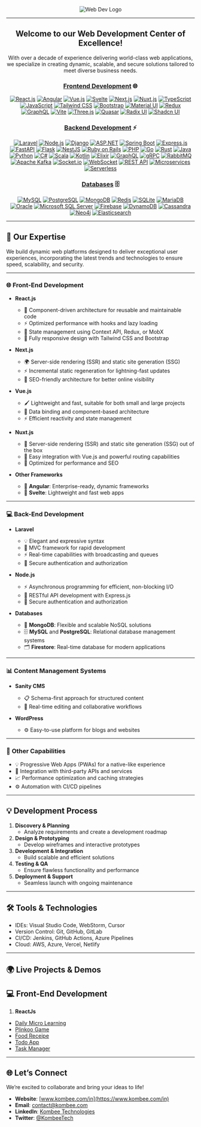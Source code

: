 
<div align="center">  
  <img src="webdevelopmen-cover-image-rough.png" alt="Web Dev Logo" />  

---

## Welcome to our Web Development Center of Excellence!  
With over a decade of experience delivering world-class web applications, we specialize in creating dynamic, scalable, and secure solutions tailored to meet diverse business needs.  


### **[Frontend Development](https://via.placeholder.com/1200x400?text=Kombee+Technologies+-+Web+Development)** 🌐

[![React.js](https://img.shields.io/badge/React.js-20232A?style=for-the-badge&logo=react&logoColor=61DAFB)](https://react.dev/) [![Angular](https://img.shields.io/badge/Angular-DD0031?style=for-the-badge&logo=angular&logoColor=white)](https://angular.dev/overview) [![Vue.js](https://img.shields.io/badge/Vue.js-4FC08D?style=for-the-badge&logo=vue.js&logoColor=white)](https://vuejs.org/guide/introduction) [![Svelte](https://img.shields.io/badge/Svelte-FF3E00?style=for-the-badge&logo=svelte&logoColor=white)](https://svelte.dev/) [![Next.js](https://img.shields.io/badge/Next.js-000000?style=for-the-badge&logo=nextdotjs&logoColor=white)](https://nextjs.org/docs) [![Nuxt.js](https://img.shields.io/badge/Nuxt.js-00C58E?style=for-the-badge&logo=nuxtdotjs&logoColor=white)](https://nuxt.com/docs/getting-started/introduction) [![TypeScript](https://img.shields.io/badge/TypeScript-3178C6?style=for-the-badge&logo=typescript&logoColor=white)](https://www.typescriptlang.org/docs/) [![JavaScript](https://img.shields.io/badge/JavaScript-F7DF1E?style=for-the-badge&logo=javascript&logoColor=black)](https://www.w3schools.com/js/) [![Tailwind CSS](https://img.shields.io/badge/Tailwind_CSS-38B2AC?style=for-the-badge&logo=tailwind-css&logoColor=white)](https://tailwindcss.com/) [![Bootstrap](https://img.shields.io/badge/Bootstrap-7952B3?style=for-the-badge&logo=bootstrap&logoColor=white)](https://getbootstrap.com/docs/5.0/getting-started/introduction/) [![Material UI](https://img.shields.io/badge/Material_UI-0081CB?style=for-the-badge&logo=material-ui&logoColor=white)](https://mui.com/material-ui/?srsltid=AfmBOoqJI0wvedBQVuIFdumXPNUpVGhyyu_X5PWHPNtcqd8nvpHNabgV) [![Redux](https://img.shields.io/badge/Redux-764ABC?style=for-the-badge&logo=redux&logoColor=white)](https://redux.js.org/introduction/getting-started) [![GraphQL](https://img.shields.io/badge/GraphQL-E10098?style=for-the-badge&logo=graphql&logoColor=white)]([https://github.com/kombee-technologies/graphql-demos](https://graphql.org/learn/)) [![Vite](https://img.shields.io/badge/Vite-646CFF?style=for-the-badge&logo=vite&logoColor=white)](https://vite.dev/) [![Three.js](https://img.shields.io/badge/Three.js-000000?style=for-the-badge&logo=three.js&logoColor=white)](https://threejs.org/) [![Quasar](https://img.shields.io/badge/Quasar-1976D2?style=for-the-badge&logo=quasar&logoColor=FFFFFF)](https://quasar.dev/docs/) [![Radix UI](https://img.shields.io/badge/Radix%20UI-000000?style=for-the-badge&logo=radixui&logoColor=white)](https://www.radix-ui.com/primitives/docs/overview/introduction) [![Shadcn UI](https://img.shields.io/badge/Shadcn-111827?style=for-the-badge&logo=shadcnui&logoColor=white)](https://ui.shadcn.com/docs/installation/next)


### **[Backend Development](https://via.placeholder.com/1200x400?text=Kombee+Technologies+-+Backend+Development)** ⚡

[![Laravel](https://img.shields.io/badge/Laravel-FF2D20?style=for-the-badge&logo=laravel&logoColor=white)](https://github.com/kombee-technologies/laravel-demos) [![Node.js](https://img.shields.io/badge/Node.js-339933?style=for-the-badge&logo=nodedotjs&logoColor=white)](https://github.com/kombee-technologies/nodejs-demos) [![Django](https://img.shields.io/badge/Django-092E20?style=for-the-badge&logo=django&logoColor=white)](https://github.com/kombee-technologies/django-demos) [![ASP.NET](https://img.shields.io/badge/ASP.NET-512BD4?style=for-the-badge&logo=dotnet&logoColor=white)](https://github.com/kombee-technologies/aspnet-demos) [![Spring Boot](https://img.shields.io/badge/Spring%20Boot-6DB33F?style=for-the-badge&logo=springboot&logoColor=white)](https://github.com/kombee-technologies/spring-boot-demos) [![Express.js](https://img.shields.io/badge/Express.js-000000?style=for-the-badge&logo=express&logoColor=white)](https://github.com/kombee-technologies/expressjs-demos) [![FastAPI](https://img.shields.io/badge/FastAPI-009688?style=for-the-badge&logo=fastapi&logoColor=white)](https://github.com/kombee-technologies/fastapi-demos) [![Flask](https://img.shields.io/badge/Flask-000000?style=for-the-badge&logo=flask&logoColor=white)](https://github.com/kombee-technologies/flask-demos) [![NestJS](https://img.shields.io/badge/NestJS-E0234E?style=for-the-badge&logo=nestjs&logoColor=white)](https://github.com/kombee-technologies/nestjs-demos) [![Ruby on Rails](https://img.shields.io/badge/Ruby%20on%20Rails-CC0000?style=for-the-badge&logo=ruby-on-rails&logoColor=white)](https://github.com/kombee-technologies/rails-demos) [![PHP](https://img.shields.io/badge/PHP-777BB4?style=for-the-badge&logo=php&logoColor=white)](https://github.com/kombee-technologies/php-demos) [![Go](https://img.shields.io/badge/Go-00ADD8?style=for-the-badge&logo=go&logoColor=white)](https://github.com/kombee-technologies/go-demos) [![Rust](https://img.shields.io/badge/Rust-000000?style=for-the-badge&logo=rust&logoColor=white)](https://github.com/kombee-technologies/rust-demos) [![Java](https://img.shields.io/badge/Java-ED8B00?style=for-the-badge&logo=java&logoColor=white)](https://github.com/kombee-technologies/java-demos) [![Python](https://img.shields.io/badge/Python-3776AB?style=for-the-badge&logo=python&logoColor=white)](https://github.com/kombee-technologies/python-demos) [![C#](https://img.shields.io/badge/C%23-239120?style=for-the-badge&logo=c-sharp&logoColor=white)](https://github.com/kombee-technologies/csharp-demos) [![Scala](https://img.shields.io/badge/Scala-DC322F?style=for-the-badge&logo=scala&logoColor=white)](https://github.com/kombee-technologies/scala-demos) [![Kotlin](https://img.shields.io/badge/Kotlin-0095D5?style=for-the-badge&logo=kotlin&logoColor=white)](https://github.com/kombee-technologies/kotlin-backend-demos) [![Elixir](https://img.shields.io/badge/Elixir-4B275F?style=for-the-badge&logo=elixir&logoColor=white)](https://github.com/kombee-technologies/elixir-demos) [![GraphQL](https://img.shields.io/badge/GraphQL-E10098?style=for-the-badge&logo=graphql&logoColor=white)](https://github.com/kombee-technologies/graphql-backend-demos) [![gRPC](https://img.shields.io/badge/gRPC-244c5a?style=for-the-badge&logo=grpc&logoColor=white)](https://github.com/kombee-technologies/grpc-demos) [![RabbitMQ](https://img.shields.io/badge/RabbitMQ-FF6600?style=for-the-badge&logo=rabbitmq&logoColor=white)](https://github.com/kombee-technologies/rabbitmq-demos) [![Apache Kafka](https://img.shields.io/badge/Apache%20Kafka-231F20?style=for-the-badge&logo=apache-kafka&logoColor=white)](https://github.com/kombee-technologies/kafka-demos) [![Socket.io](https://img.shields.io/badge/Socket.io-010101?style=for-the-badge&logo=socket.io&logoColor=white)](https://github.com/kombee-technologies/socketio-demos) [![WebSocket](https://img.shields.io/badge/WebSocket-010101?style=for-the-badge&logo=socket.io&logoColor=white)](https://github.com/kombee-technologies/websocket-demos) [![REST API](https://img.shields.io/badge/REST%20API-009688?style=for-the-badge&logo=fastapi&logoColor=white)](https://github.com/kombee-technologies/rest-api-demos) [![Microservices](https://img.shields.io/badge/Microservices-1572B6?style=for-the-badge&logo=dotnet&logoColor=white)](https://github.com/kombee-technologies/microservices-demos) [![Serverless](https://img.shields.io/badge/Serverless-FD5750?style=for-the-badge&logo=serverless&logoColor=white)](https://github.com/kombee-technologies/serverless-demos)

### **[Databases](https://via.placeholder.com/1200x400?text=Kombee+Technologies+-+Databases)** 🗄️

[![MySQL](https://img.shields.io/badge/MySQL-4479A1?style=for-the-badge&logo=mysql&logoColor=white)](https://github.com/kombee-technologies/mysql-demos) [![PostgreSQL](https://img.shields.io/badge/PostgreSQL-336791?style=for-the-badge&logo=postgresql&logoColor=white)](https://github.com/kombee-technologies/postgresql-demos) [![MongoDB](https://img.shields.io/badge/MongoDB-47A248?style=for-the-badge&logo=mongodb&logoColor=white)](https://github.com/kombee-technologies/mongodb-demos) [![Redis](https://img.shields.io/badge/Redis-DC382D?style=for-the-badge&logo=redis&logoColor=white)](https://github.com/kombee-technologies/redis-demos) [![SQLite](https://img.shields.io/badge/SQLite-003B57?style=for-the-badge&logo=sqlite&logoColor=white)](https://github.com/kombee-technologies/sqlite-demos) [![MariaDB](https://img.shields.io/badge/MariaDB-003545?style=for-the-badge&logo=mariadb&logoColor=white)](https://github.com/kombee-technologies/mariadb-demos) [![Oracle](https://img.shields.io/badge/Oracle-F80000?style=for-the-badge&logo=oracle&logoColor=white)](https://github.com/kombee-technologies/oracle-demos) [![Microsoft SQL Server](https://img.shields.io/badge/Microsoft%20SQL%20Server-CC2927?style=for-the-badge&logo=microsoft%20sql%20server&logoColor=white)](https://github.com/kombee-technologies/mssql-demos) [![Firebase](https://img.shields.io/badge/Firebase-FFCA28?style=for-the-badge&logo=firebase&logoColor=black)](https://github.com/kombee-technologies/firebase-demos) [![DynamoDB](https://img.shields.io/badge/DynamoDB-4053D6?style=for-the-badge&logo=amazon-dynamodb&logoColor=white)](https://github.com/kombee-technologies/dynamodb-demos) [![Cassandra](https://img.shields.io/badge/Cassandra-1287B1?style=for-the-badge&logo=apache-cassandra&logoColor=white)](https://github.com/kombee-technologies/cassandra-demos) [![Neo4j](https://img.shields.io/badge/Neo4j-008CC1?style=for-the-badge&logo=neo4j&logoColor=white)](https://github.com/kombee-technologies/neo4j-demos) [![Elasticsearch](https://img.shields.io/badge/Elasticsearch-005571?style=for-the-badge&logo=elasticsearch&logoColor=white)](https://github.com/kombee-technologies/elasticsearch-demos)

</div>  

---

## 🚀 Our Expertise  

We build dynamic web platforms designed to deliver exceptional user experiences, incorporating the latest trends and technologies to ensure speed, scalability, and security.  

---

### 🌐 **Front-End Development**  

- **React.js**  
  - 🎨 Component-driven architecture for reusable and maintainable code  
  - ⚡ Optimized performance with hooks and lazy loading  
  - 🔄 State management using Context API, Redux, or MobX  
  - 📱 Fully responsive design with Tailwind CSS and Bootstrap  

- **Next.js**  
  - 🌍 Server-side rendering (SSR) and static site generation (SSG)  
  - ⚡ Incremental static regeneration for lightning-fast updates  
  - 🚀 SEO-friendly architecture for better online visibility  

- **Vue.js**  
  - 🖌️ Lightweight and fast, suitable for both small and large projects  
  - 🔄 Data binding and component-based architecture  
  - ⚡ Efficient reactivity and state management  

- **Nuxt.js**  
  - 🚀 Server-side rendering (SSR) and static site generation (SSG) out of the box  
  - 🧩 Easy integration with Vue.js and powerful routing capabilities  
  - 💨 Optimized for performance and SEO  

- **Other Frameworks**  
  - 🔷 **Angular**: Enterprise-ready, dynamic frameworks  
  - 🔵 **Svelte**: Lightweight and fast web apps  

---

### 💻 **Back-End Development**  

- **Laravel**  
  - 💡 Elegant and expressive syntax  
  - 🔄 MVC framework for rapid development  
  - ⚡ Real-time capabilities with broadcasting and queues  
  - 🔐 Secure authentication and authorization  

- **Node.js**  
  - ⚡ Asynchronous programming for efficient, non-blocking I/O  
  - 🔄 RESTful API development with Express.js  
  - 🔐 Secure authentication and authorization  

- **Databases**  
  - 🌱 **MongoDB**: Flexible and scalable NoSQL solutions  
  - 🗄️ **MySQL** and **PostgreSQL**: Relational database management systems  
  - 🗂️ **Firestore**: Real-time database for modern applications  
 

---

### 📊 **Content Management Systems**  

- **Sanity CMS**  
  - 📋 Schema-first approach for structured content  
  - 🚀 Real-time editing and collaborative workflows  

- **WordPress**  
  - ⚙️ Easy-to-use platform for blogs and websites  

---

### 🌟 **Other Capabilities**  

- 💡 Progressive Web Apps (PWAs) for a native-like experience  
- 🔌 Integration with third-party APIs and services  
- 📈 Performance optimization and caching strategies  
- ⚙️ Automation with CI/CD pipelines  

---

## 💡 **Development Process**  

1. **Discovery & Planning**  
   - Analyze requirements and create a development roadmap  
2. **Design & Prototyping**  
   - Develop wireframes and interactive prototypes  
3. **Development & Integration**  
   - Build scalable and efficient solutions  
4. **Testing & QA**  
   - Ensure flawless functionality and performance  
5. **Deployment & Support**  
   - Seamless launch with ongoing maintenance  

---

## 🛠️ **Tools & Technologies**  

- IDEs: Visual Studio Code, WebStorm, Cursor
- Version Control: Git, GitHub, GitLab  
- CI/CD: Jenkins, GitHub Actions, Azure Pipelines  
- Cloud: AWS, Azure, Vercel, Netlify  

---

## 🌍 **Live Projects & Demos**  

## 💻 **Front-End Development**

1. **ReactJs**  
- [Daily Micro Learning](https://github.com/Web-Dev-Kombbe/daily-micro-learning) 
- [Plinkoo Game](https://github.com/Web-Dev-Kombee/plinkoo-game)
- [Food Receipe](https://github.com/Web-Dev-Kombee/Food-Receipe)
- [Todo App](https://github.com/Web-Dev-Kombee/todo-app)
- [Task Manager](https://github.com/Web-Dev-Kombee/task-manager)  

---

## 🌐 **Let’s Connect**

We’re excited to collaborate and bring your ideas to life!

- **Website**: [www.kombee.com/in](https://www.kombee.com/in)
- **Email**: contact@kombee.com
- **LinkedIn**: [Kombee Technologies](https://in.linkedin.com/company/kombee-global)
- **Twitter**: [@KombeeTech](https://twitter.com/KombeeTech)

